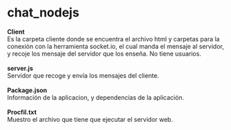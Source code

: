# chat_nodejs

<b>Client</b></br>
Es la carpeta cliente donde se encuentra el archivo html y carpetas para la conexión con la herramienta socket.io, el cual manda el mensaje al servidor, y recoje los mensaje del servidor que los enseña. No tiene usuarios.</br></br>
<b>server.js</b></br>
Servidor que recoge y envía los mensajes del cliente.</br></br>
<b>Package.json</b></br>
Información de la aplicacion, y dependencias de la aplicación.</br></br>
<b>Procfil.txt</b></br>
Muestro el archivo que tiene que ejecutar el servidor web.</br> 
